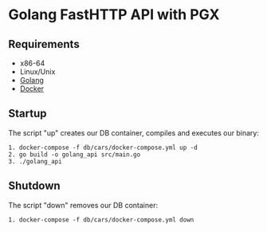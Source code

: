 # Golang FastHTTP API with PGX



## Requirements

* x86-64
* Linux/Unix
* [Golang](https://go.dev/)
* [Docker](https://www.docker.com/products/docker-desktop/)

## Startup

The script "up" creates our DB container, compiles and executes our binary:
```
1. docker-compose -f db/cars/docker-compose.yml up -d
2. go build -o golang_api src/main.go
3. ./golang_api
```

## Shutdown

The script "down" removes our DB container:
```
1. docker-compose -f db/cars/docker-compose.yml down
```